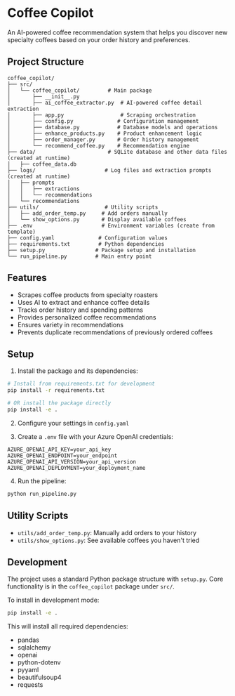 # Coffee Copilot

An AI-powered coffee recommendation system that helps you discover new specialty coffees based on your order history and preferences.

## Project Structure

```
coffee_copilot/
├── src/
│   └── coffee_copilot/         # Main package
│       ├── __init__.py
│       ├── ai_coffee_extractor.py  # AI-powered coffee detail extraction
│       ├── app.py                  # Scraping orchestration
│       ├── config.py              # Configuration management
│       ├── database.py            # Database models and operations
│       ├── enhance_products.py    # Product enhancement logic
│       ├── order_manager.py       # Order history management
│       └── recommend_coffee.py    # Recommendation engine
├── data/                       # SQLite database and other data files (created at runtime)
│   ├── coffee_data.db
├── logs/                      # Log files and extraction prompts (created at runtime)
│   ├── prompts
│   │   ├── extractions
│   │   └── recommendations
│   └── recommendations
├── utils/                     # Utility scripts
│   ├── add_order_temp.py     # Add orders manually
│   └── show_options.py       # Display available coffees
├── .env                      # Environment variables (create from template)
├── config.yaml              # Configuration values
├── requirements.txt         # Python dependencies
├── setup.py                # Package setup and installation
└── run_pipeline.py         # Main entry point
```

## Features

- Scrapes coffee products from specialty roasters
- Uses AI to extract and enhance coffee details
- Tracks order history and spending patterns
- Provides personalized coffee recommendations
- Ensures variety in recommendations
- Prevents duplicate recommendations of previously ordered coffees

## Setup

1. Install the package and its dependencies:
```bash
# Install from requirements.txt for development
pip install -r requirements.txt

# OR install the package directly
pip install -e .
```

2. Configure your settings in `config.yaml`

3. Create a `.env` file with your Azure OpenAI credentials:
```
AZURE_OPENAI_API_KEY=your_api_key
AZURE_OPENAI_ENDPOINT=your_endpoint
AZURE_OPENAI_API_VERSION=your_api_version
AZURE_OPENAI_DEPLOYMENT=your_deployment_name
```

4. Run the pipeline:
```bash
python run_pipeline.py
```

## Utility Scripts

- `utils/add_order_temp.py`: Manually add orders to your history
- `utils/show_options.py`: See available coffees you haven't tried

## Development

The project uses a standard Python package structure with `setup.py`. Core functionality is in the `coffee_copilot` package under `src/`. 

To install in development mode:
```bash
pip install -e .
```

This will install all required dependencies:
- pandas
- sqlalchemy
- openai
- python-dotenv
- pyyaml
- beautifulsoup4
- requests

